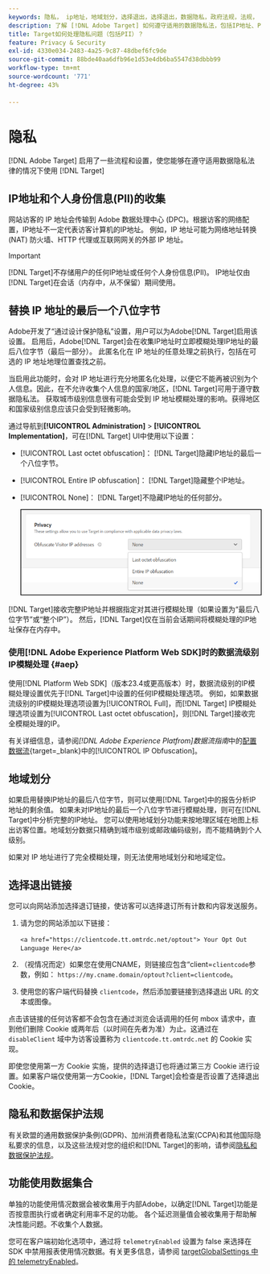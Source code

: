 ```yaml
---
keywords: 隐私， ip地址，地域划分，选择退出，选择退出，数据隐私，政府法规，法规， gdpr， ccpa，隐私，个人身份信息， PII
description: 了解 [!DNL Adobe Target] 如何遵守适用的数据隐私法，包括IP地址、PII和选择退出指令的收集和处理。
title: Target如何处理隐私问题（包括PII）？
feature: Privacy & Security
exl-id: 4330e034-2483-4a25-9c87-48dbef6fc9de
source-git-commit: 88bde40aa6dfb96e1d53e4db6ba5547d38dbbb99
workflow-type: tm+mt
source-wordcount: '771'
ht-degree: 43%

---
```


# 隐私

[!DNL Adobe Target] 启用了一些流程和设置，使您能够在遵守适用数据隐私法律的情况下使用 [!DNL Target]

## IP地址和个人身份信息(PII)的收集

网站访客的 IP 地址会传输到 Adobe 数据处理中心 (DPC)。根据访客的网络配置，IP地址不一定代表访客计算机的IP地址。 例如，IP 地址可能为网络地址转换 (NAT) 防火墙、HTTP 代理或互联网网关的外部 IP 地址。

>[!IMPORTANT]
>
>[!DNL Target]不存储用户的任何IP地址或任何个人身份信息(PII)。 IP地址仅由[!DNL Target]在会话（内存中，从不保留）期间使用。

## 替换 IP 地址的最后一个八位字节

Adobe开发了“通过设计保护隐私”设置，用户可以为Adobe[!DNL Target]启用该设置。 启用后，Adobe[!DNL Target]会在收集IP地址时立即模糊处理IP地址的最后八位字节（最后一部分）。 此匿名化在 IP 地址的任意处理之前执行，包括在可选的 IP 地址地理位置查找之前。

当启用此功能时，会对 IP 地址进行充分地匿名化处理，以便它不能再被识别为个人信息。因此，在不允许收集个人信息的国家/地区，[!DNL Target]可用于遵守数据隐私法。 获取城市级别信息很有可能会受到 IP 地址模糊处理的影响。获得地区和国家级别信息应该只会受到轻微影响。

通过导航到&#x200B;**[!UICONTROL Administration]** > **[!UICONTROL Implementation]**，可在[!DNL Target] UI中使用以下设置：

* [!UICONTROL Last octet obfuscation]： [!DNL Target]隐藏IP地址的最后一个八位字节。
* [!UICONTROL Entire IP obfuscation]： [!DNL Target]隐藏整个IP地址。
* [!UICONTROL None]： [!DNL Target]不隐藏IP地址的任何部分。

  ![obfuscate-ip-options](assets/obfuscate-ip.png)

[!DNL Target]接收完整IP地址并根据指定对其进行模糊处理（如果设置为“最后八位字节”或“整个IP”）。 然后，[!DNL Target]仅在当前会话期间将模糊处理的IP地址保存在内存中。

### 使用[!DNL Adobe Experience Platform Web SDK]时的数据流级别IP模糊处理 {#aep}

使用[!DNL Platform Web SDK]（版本23.4或更高版本）时，数据流级别的IP模糊处理设置优先于[!DNL Target]中设置的任何IP模糊处理选项。 例如，如果数据流级别的IP模糊处理选项设置为[!UICONTROL Full]，而[!DNL Target] IP模糊处理选项设置为[!UICONTROL Last octet obfuscation]，则[!DNL Target]接收完全模糊处理的IP。

有关详细信息，请参阅&#x200B;*[!DNL Adobe Experience Platfrom]数据流指南*&#x200B;中的[配置数据流](https://experienceleague.adobe.com/docs/experience-platform/datastreams/configure.html?lang=zh-Hans){target=_blank}中的[!UICONTROL IP Obfuscation]。

## 地域划分

如果启用替换IP地址的最后八位字节，则可以使用[!DNL Target]中的报告分析IP地址的剩余值。 如果未对IP地址的最后一个八位字节进行模糊处理，则可在[!DNL Target]中分析完整的IP地址。 您可以使用地域划分功能来按地理区域在地图上标出访客位置。地域划分数据只精确到城市级别或邮政编码级别，而不能精确到个人级别。

如果对 IP 地址进行了完全模糊处理，则无法使用地域划分和地域定位。

## 选择退出链接

您可以向网站添加选择退订链接，使访客可以选择退订所有计数和内容发送服务。

1. 请为您的网站添加以下链接：

   `<a href="https://clientcode.tt.omtrdc.net/optout"> Your Opt Out Language Here</a>`

1. （视情况而定）如果您在使用CNAME，则链接应包含“client=`clientcode`参数，例如：
   `https://my.cname.domain/optout?client=clientcode`。

1. 使用您的客户端代码替换 `clientcode`，然后添加要链接到选择退出 URL 的文本或图像。

点击该链接的任何访客都不会包含在通过浏览会话调用的任何 mbox 请求中，直到他们删除 Cookie 或两年后（以时间在先者为准）为止。这通过在 `disableClient` 域中为访客设置称为 `clientcode.tt.omtrdc.net` 的 Cookie 实现。

即使您使用第一方 Cookie 实施，提供的选择退订也将通过第三方 Cookie 进行设置。如果客户端仅使用第一方Cookie，[!DNL Target]会检查是否设置了选择退出Cookie。

## 隐私和数据保护法规

有关欧盟的通用数据保护条例(GDPR)、加州消费者隐私法案(CCPA)和其他国际隐私要求的信息，以及这些法规对您的组织和[!DNL Target]的影响，请参阅[隐私和数据保护法规](/help/dev/before-implement/privacy/cmp-privacy-and-general-data-protection-regulation.md)。

## 功能使用数据集合

单独的功能使用情况数据会被收集用于内部Adobe，以确定[!DNL Target]功能是否按意图执行或者确定利用率不足的功能。 各个延迟测量值会被收集用于帮助解决性能问题。不收集个人数据。

您可在客户端初始化选项中，通过将 `telemetryEnabled` 设置为 false 来选择在 SDK 中禁用报表使用情况数据。有关更多信息，请参阅 [targetGlobalSettings 中的 telemetryEnabled](/help/dev/implement/client-side/atjs/atjs-functions/targetglobalsettings.md#telemetryenabled)。
